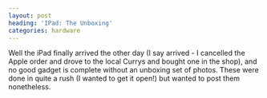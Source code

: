 ```yaml
---
layout: post
heading: 'IPad: The Unboxing'
categories: hardware
---
```


Well the iPad finally arrived the other day (I say arrived - I cancelled the Apple order and drove to the local Currys and bought one in the shop), and no good gadget is complete without an unboxing set of photos. These were done in quite a rush (I wanted to get it open!) but wanted to post them nonetheless.

 

<!-- Replace missing image from http://media.chris-alexander.co.uk/wp-content/uploads/2010/06/wpid-IMG_20100607_182052.jpg -->

<!-- Replace missing image from http://media.chris-alexander.co.uk/wp-content/uploads/2010/06/wpid-IMG_20100607_182114.jpg -->

<!-- Replace missing image from http://media.chris-alexander.co.uk/wp-content/uploads/2010/06/wpid-IMG_20100607_182143.jpg -->

<!-- Replace missing image from http://media.chris-alexander.co.uk/wp-content/uploads/2010/06/wpid-IMG_20100607_182236.jpg -->

<!-- Replace missing image from http://media.chris-alexander.co.uk/wp-content/uploads/2010/06/wpid-IMG_20100607_182246.jpg -->

<!-- Replace missing image from http://media.chris-alexander.co.uk/wp-content/uploads/2010/06/wpid-IMG_20100607_213041.jpg -->

